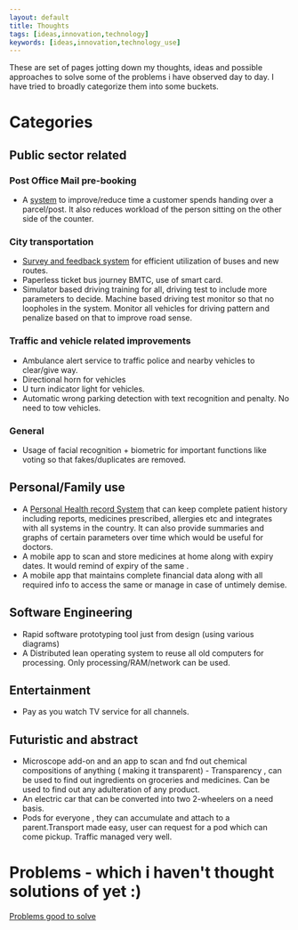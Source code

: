 ```yaml
---
layout: default
title: Thoughts
tags: [ideas,innovation,technology]
keywords: [ideas,innovation,technology_use]
---
```

These are set of pages jotting down my thoughts, ideas and possible approaches to solve some of the problems i have observed day to day.
I have tried to broadly categorize them into some buckets. 

# Categories

## Public sector related

### Post Office Mail pre-booking
- A [system](postoffice_order.md) to improve/reduce time a customer spends handing over a parcel/post.
  It also reduces workload of the person sitting on the other side of the counter.
  
### City transportation
- [Survey and feedback system](transport_system.md) for efficient utilization of buses and new routes. 
- Paperless ticket bus journey BMTC, use of smart card.
- Simulator based driving training for all, driving test to include more parameters to decide. Machine based driving test monitor so that no loopholes in the system. Monitor all vehicles for driving pattern and penalize based on that to improve road sense.

### Traffic and vehicle related improvements
- Ambulance alert service to traffic police and nearby vehicles to clear/give way.
- Directional horn for vehicles
- U turn indicator light for vehicles.
- Automatic wrong parking detection with text recognition and penalty. No need to tow vehicles.

### General
- Usage of facial recognition + biometric for important functions like voting so that fakes/duplicates are removed.

## Personal/Family use
- A [Personal Health record System](phr.md) that can keep complete patient history including reports, 
  medicines prescribed, allergies etc and integrates with all systems in the country. 
  It can also provide summaries and graphs of certain parameters over time which would be useful for doctors.
- A mobile app to scan and store medicines at home along with expiry dates. It would remind of expiry of the same .
- A mobile app that maintains complete financial data along with all required info to access the same or manage in case of untimely demise.


## Software Engineering
- Rapid software prototyping tool just from design (using various diagrams)
- A Distributed lean operating system to reuse all old computers for processing. Only processing/RAM/network can be used.

## Entertainment
- Pay as you watch TV service for all channels.

## Futuristic and abstract
- Microscope add-on and an app to scan and fnd out chemical compositions of anything ( making it transparent) - Transparency , can be used to find out ingredients on groceries and medicines. Can be used to find out any adulteration of any product.
- An electric car that can be converted into two 2-wheelers on a need basis.
- Pods for everyone , they can accumulate and attach to a parent.Transport made easy, user can request for a pod which can come pickup. Traffic managed very well.





# Problems - which i haven't thought solutions of yet :) 
[Problems good to solve](problems.md)
